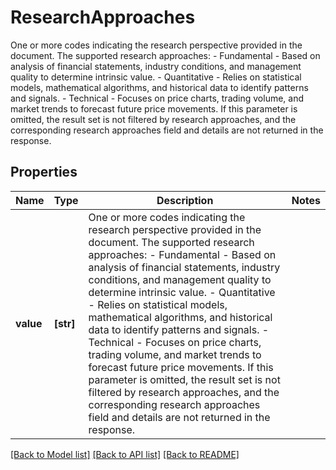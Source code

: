 # ResearchApproaches

One or more codes indicating the research perspective provided in the document.   The supported research approaches:   - Fundamental - Based on analysis of financial statements, industry conditions, and management quality to determine intrinsic value.   - Quantitative - Relies on statistical models, mathematical algorithms, and historical data to identify patterns and signals.   - Technical - Focuses on price charts, trading volume, and market trends to forecast future price movements.     If this parameter is omitted, the result set is not filtered by research approaches, and the corresponding research approaches field and details are not returned in the response.    

## Properties
Name | Type | Description | Notes
------------ | ------------- | ------------- | -------------
**value** | **[str]** | One or more codes indicating the research perspective provided in the document.   The supported research approaches:   - Fundamental - Based on analysis of financial statements, industry conditions, and management quality to determine intrinsic value.   - Quantitative - Relies on statistical models, mathematical algorithms, and historical data to identify patterns and signals.   - Technical - Focuses on price charts, trading volume, and market trends to forecast future price movements.     If this parameter is omitted, the result set is not filtered by research approaches, and the corresponding research approaches field and details are not returned in the response.     | 

[[Back to Model list]](../README.md#documentation-for-models) [[Back to API list]](../README.md#documentation-for-api-endpoints) [[Back to README]](../README.md)


